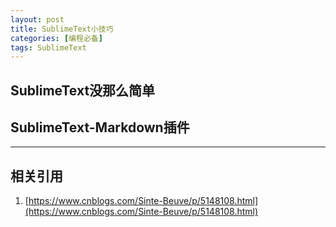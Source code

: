 ```yaml
---
layout: post
title: SublimeText小技巧
categories: [编程必备]
tags: SublimeText
---
```


## SublimeText没那么简单


## SublimeText-Markdown插件


---
## 相关引用
1. [https://www.cnblogs.com/Sinte-Beuve/p/5148108.html](https://www.cnblogs.com/Sinte-Beuve/p/5148108.html)

